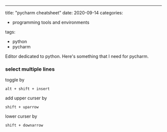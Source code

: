 ---
title: "pycharm cheatsheet"
date: 2020-09-14
categories:
 - programming tools and environments 

tags:
- python
 - pycharm

Editor dedicated to python.
Here's something that I need for pycharm.

### select multiple lines

toggle by
```
alt + shift + insert
```

add upper curser by
```
shift + uparrow
```

lower curser by
```
shift + downarrow
```